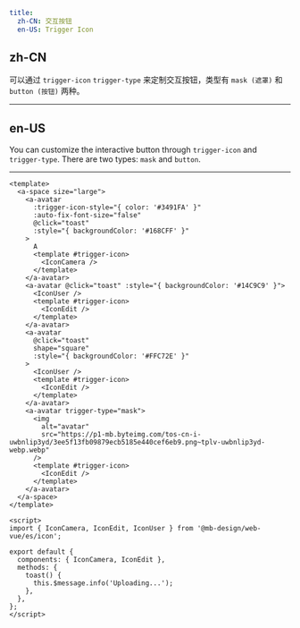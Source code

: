 ```yaml
title:
  zh-CN: 交互按钮
  en-US: Trigger Icon
```

## zh-CN

可以通过 `trigger-icon` `trigger-type` 来定制交互按钮，类型有 `mask (遮罩)` 和 `button (按钮)` 两种。

---

## en-US

You can customize the interactive button through `trigger-icon` and `trigger-type`. There are two types: `mask` and `button`.

---

```vue
<template>
  <a-space size="large">
    <a-avatar
      :trigger-icon-style="{ color: '#3491FA' }"
      :auto-fix-font-size="false"
      @click="toast"
      :style="{ backgroundColor: '#168CFF' }"
    >
      A
      <template #trigger-icon>
        <IconCamera />
      </template>
    </a-avatar>
    <a-avatar @click="toast" :style="{ backgroundColor: '#14C9C9' }">
      <IconUser />
      <template #trigger-icon>
        <IconEdit />
      </template>
    </a-avatar>
    <a-avatar
      @click="toast"
      shape="square"
      :style="{ backgroundColor: '#FFC72E' }"
    >
      <IconUser />
      <template #trigger-icon>
        <IconEdit />
      </template>
    </a-avatar>
    <a-avatar trigger-type="mask">
      <img
        alt="avatar"
        src="https://p1-mb.byteimg.com/tos-cn-i-uwbnlip3yd/3ee5f13fb09879ecb5185e440cef6eb9.png~tplv-uwbnlip3yd-webp.webp"
      />
      <template #trigger-icon>
        <IconEdit />
      </template>
    </a-avatar>
  </a-space>
</template>

<script>
import { IconCamera, IconEdit, IconUser } from '@mb-design/web-vue/es/icon';

export default {
  components: { IconCamera, IconEdit },
  methods: {
    toast() {
      this.$message.info('Uploading...');
    },
  },
};
</script>
```
